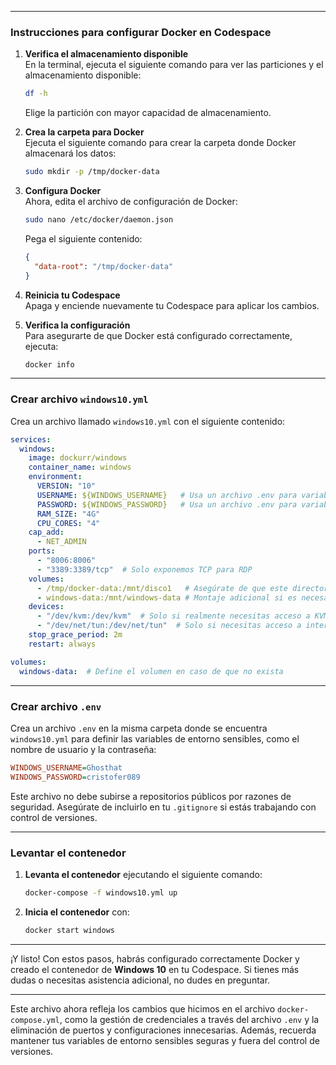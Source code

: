 
---

### Instrucciones para configurar Docker en **Codespace**

1. **Verifica el almacenamiento disponible**  
   En la terminal, ejecuta el siguiente comando para ver las particiones y el almacenamiento disponible:

   ```bash
   df -h
   ```

   Elige la partición con mayor capacidad de almacenamiento.

2. **Crea la carpeta para Docker**  
   Ejecuta el siguiente comando para crear la carpeta donde Docker almacenará los datos:

   ```bash
   sudo mkdir -p /tmp/docker-data
   ```

3. **Configura Docker**  
   Ahora, edita el archivo de configuración de Docker:

   ```bash
   sudo nano /etc/docker/daemon.json
   ```

   Pega el siguiente contenido:

   ```json
   {
     "data-root": "/tmp/docker-data"
   }
   ```

4. **Reinicia tu Codespace**  
   Apaga y enciende nuevamente tu Codespace para aplicar los cambios.

5. **Verifica la configuración**  
   Para asegurarte de que Docker está configurado correctamente, ejecuta:

   ```bash
   docker info
   ```

---

### Crear archivo `windows10.yml`

Crea un archivo llamado `windows10.yml` con el siguiente contenido:

```yaml
services:
  windows:
    image: dockurr/windows
    container_name: windows
    environment:
      VERSION: "10"
      USERNAME: ${WINDOWS_USERNAME}   # Usa un archivo .env para variables sensibles
      PASSWORD: ${WINDOWS_PASSWORD}   # Usa un archivo .env para variables sensibles
      RAM_SIZE: "4G"
      CPU_CORES: "4"
    cap_add:
      - NET_ADMIN
    ports:
      - "8006:8006"
      - "3389:3389/tcp"  # Solo exponemos TCP para RDP
    volumes:
      - /tmp/docker-data:/mnt/disco1   # Asegúrate de que este directorio exista
      - windows-data:/mnt/windows-data # Montaje adicional si es necesario
    devices:
      - "/dev/kvm:/dev/kvm"  # Solo si realmente necesitas acceso a KVM
      - "/dev/net/tun:/dev/net/tun"  # Solo si necesitas acceso a interfaces de red virtual
    stop_grace_period: 2m
    restart: always

volumes:
  windows-data:  # Define el volumen en caso de que no exista


```

---

### Crear archivo `.env`

Crea un archivo `.env` en la misma carpeta donde se encuentra `windows10.yml` para definir las variables de entorno sensibles, como el nombre de usuario y la contraseña:

```ini
WINDOWS_USERNAME=Ghosthat
WINDOWS_PASSWORD=cristofer089
```

Este archivo no debe subirse a repositorios públicos por razones de seguridad. Asegúrate de incluirlo en tu `.gitignore` si estás trabajando con control de versiones.

---

### Levantar el contenedor

1. **Levanta el contenedor** ejecutando el siguiente comando:

   ```bash
   docker-compose -f windows10.yml up
   ```

2. **Inicia el contenedor** con:

   ```bash
   docker start windows
   ```

---

¡Y listo! Con estos pasos, habrás configurado correctamente Docker y creado el contenedor de **Windows 10** en tu Codespace. Si tienes más dudas o necesitas asistencia adicional, no dudes en preguntar.

---

Este archivo ahora refleja los cambios que hicimos en el archivo `docker-compose.yml`, como la gestión de credenciales a través del archivo `.env` y la eliminación de puertos y configuraciones innecesarias. Además, recuerda mantener tus variables de entorno sensibles seguras y fuera del control de versiones.
